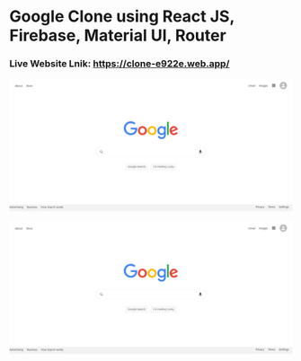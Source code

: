 # Google Clone using React JS, Firebase, Material UI, Router

### Live Website Lnik: https://clone-e922e.web.app/

![Title-image](https://github.com/nitish1310/Google-Clone/blob/master/public/google-clone1.png)

![Title-image](https://github.com/nitish1310/Google-Clone/blob/master/public/google-clone1.png)
